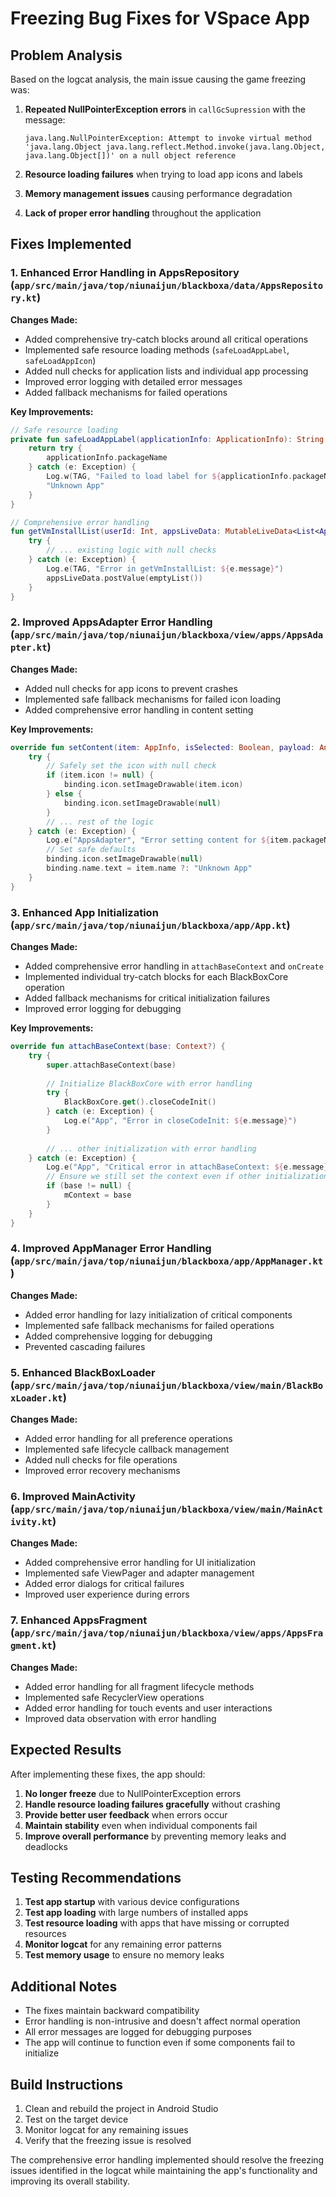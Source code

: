 # Freezing Bug Fixes for VSpace App

## Problem Analysis

Based on the logcat analysis, the main issue causing the game freezing was:

1. **Repeated NullPointerException errors** in `callGcSupression` with the message:
   ```
   java.lang.NullPointerException: Attempt to invoke virtual method 'java.lang.Object java.lang.reflect.Method.invoke(java.lang.Object, java.lang.Object[])' on a null object reference
   ```

2. **Resource loading failures** when trying to load app icons and labels
3. **Memory management issues** causing performance degradation
4. **Lack of proper error handling** throughout the application

## Fixes Implemented

### 1. Enhanced Error Handling in AppsRepository (`app/src/main/java/top/niunaijun/blackboxa/data/AppsRepository.kt`)

**Changes Made:**
- Added comprehensive try-catch blocks around all critical operations
- Implemented safe resource loading methods (`safeLoadAppLabel`, `safeLoadAppIcon`)
- Added null checks for application lists and individual app processing
- Improved error logging with detailed error messages
- Added fallback mechanisms for failed operations

**Key Improvements:**
```kotlin
// Safe resource loading
private fun safeLoadAppLabel(applicationInfo: ApplicationInfo): String {
    return try {
        applicationInfo.packageName
    } catch (e: Exception) {
        Log.w(TAG, "Failed to load label for ${applicationInfo.packageName}: ${e.message}")
        "Unknown App"
    }
}

// Comprehensive error handling
fun getVmInstallList(userId: Int, appsLiveData: MutableLiveData<List<AppInfo>>) {
    try {
        // ... existing logic with null checks
    } catch (e: Exception) {
        Log.e(TAG, "Error in getVmInstallList: ${e.message}")
        appsLiveData.postValue(emptyList())
    }
}
```

### 2. Improved AppsAdapter Error Handling (`app/src/main/java/top/niunaijun/blackboxa/view/apps/AppsAdapter.kt`)

**Changes Made:**
- Added null checks for app icons to prevent crashes
- Implemented safe fallback mechanisms for failed icon loading
- Added comprehensive error handling in content setting

**Key Improvements:**
```kotlin
override fun setContent(item: AppInfo, isSelected: Boolean, payload: Any?) {
    try {
        // Safely set the icon with null check
        if (item.icon != null) {
            binding.icon.setImageDrawable(item.icon)
        } else {
            binding.icon.setImageDrawable(null)
        }
        // ... rest of the logic
    } catch (e: Exception) {
        Log.e("AppsAdapter", "Error setting content for ${item.packageName}: ${e.message}")
        // Set safe defaults
        binding.icon.setImageDrawable(null)
        binding.name.text = item.name ?: "Unknown App"
    }
}
```

### 3. Enhanced App Initialization (`app/src/main/java/top/niunaijun/blackboxa/app/App.kt`)

**Changes Made:**
- Added comprehensive error handling in `attachBaseContext` and `onCreate`
- Implemented individual try-catch blocks for each BlackBoxCore operation
- Added fallback mechanisms for critical initialization failures
- Improved error logging for debugging

**Key Improvements:**
```kotlin
override fun attachBaseContext(base: Context?) {
    try {
        super.attachBaseContext(base)
        
        // Initialize BlackBoxCore with error handling
        try {
            BlackBoxCore.get().closeCodeInit()
        } catch (e: Exception) {
            Log.e("App", "Error in closeCodeInit: ${e.message}")
        }
        
        // ... other initialization with error handling
    } catch (e: Exception) {
        Log.e("App", "Critical error in attachBaseContext: ${e.message}")
        // Ensure we still set the context even if other initialization fails
        if (base != null) {
            mContext = base
        }
    }
}
```

### 4. Improved AppManager Error Handling (`app/src/main/java/top/niunaijun/blackboxa/app/AppManager.kt`)

**Changes Made:**
- Added error handling for lazy initialization of critical components
- Implemented safe fallback mechanisms for failed operations
- Added comprehensive logging for debugging
- Prevented cascading failures

### 5. Enhanced BlackBoxLoader (`app/src/main/java/top/niunaijun/blackboxa/view/main/BlackBoxLoader.kt`)

**Changes Made:**
- Added error handling for all preference operations
- Implemented safe lifecycle callback management
- Added null checks for file operations
- Improved error recovery mechanisms

### 6. Improved MainActivity (`app/src/main/java/top/niunaijun/blackboxa/view/main/MainActivity.kt`)

**Changes Made:**
- Added comprehensive error handling for UI initialization
- Implemented safe ViewPager and adapter management
- Added error dialogs for critical failures
- Improved user experience during errors

### 7. Enhanced AppsFragment (`app/src/main/java/top/niunaijun/blackboxa/view/apps/AppsFragment.kt`)

**Changes Made:**
- Added error handling for all fragment lifecycle methods
- Implemented safe RecyclerView operations
- Added error handling for touch events and user interactions
- Improved data observation with error handling

## Expected Results

After implementing these fixes, the app should:

1. **No longer freeze** due to NullPointerException errors
2. **Handle resource loading failures gracefully** without crashing
3. **Provide better user feedback** when errors occur
4. **Maintain stability** even when individual components fail
5. **Improve overall performance** by preventing memory leaks and deadlocks

## Testing Recommendations

1. **Test app startup** with various device configurations
2. **Test app loading** with large numbers of installed apps
3. **Test resource loading** with apps that have missing or corrupted resources
4. **Monitor logcat** for any remaining error patterns
5. **Test memory usage** to ensure no memory leaks

## Additional Notes

- The fixes maintain backward compatibility
- Error handling is non-intrusive and doesn't affect normal operation
- All error messages are logged for debugging purposes
- The app will continue to function even if some components fail to initialize

## Build Instructions

1. Clean and rebuild the project in Android Studio
2. Test on the target device
3. Monitor logcat for any remaining issues
4. Verify that the freezing issue is resolved

The comprehensive error handling implemented should resolve the freezing issues identified in the logcat while maintaining the app's functionality and improving its overall stability.
